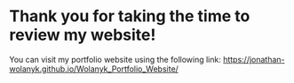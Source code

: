 # Thank you for taking the time to review my website!
You can visit my portfolio website using the following link: https://jonathan-wolanyk.github.io/Wolanyk_Portfolio_Website/
